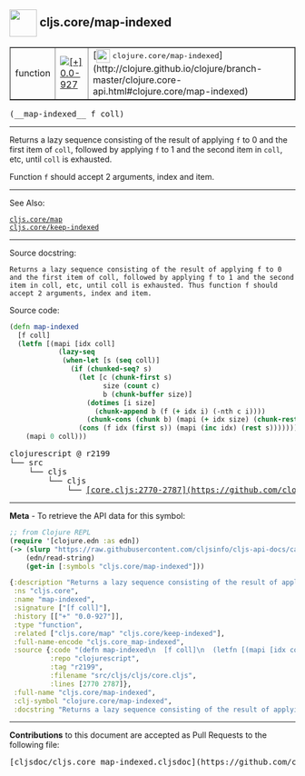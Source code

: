 ## <img width="48px" valign="middle" src="http://i.imgur.com/Hi20huC.png"> cljs.core/map-indexed

 <table border="1">
<tr>

<td>function</td>
<td><a href="https://github.com/cljsinfo/cljs-api-docs/tree/0.0-927"><img valign="middle" alt="[+] 0.0-927" src="https://img.shields.io/badge/+-0.0--927-lightgrey.svg"></a> </td>
<td>
[<img height="24px" valign="middle" src="http://i.imgur.com/1GjPKvB.png"> <samp>clojure.core/map-indexed</samp>](http://clojure.github.io/clojure/branch-master/clojure.core-api.html#clojure.core/map-indexed)
</td>
</tr>
</table>

 <samp>
(__map-indexed__ f coll)<br>
</samp>

---

Returns a lazy sequence consisting of the result of applying `f` to 0 and the
first item of `coll`, followed by applying `f` to 1 and the second item in
`coll`, etc, until `coll` is exhausted.

Function `f` should accept 2 arguments, index and item.

---


See Also:

[`cljs.core/map`](cljs.core_map.md)<br>
[`cljs.core/keep-indexed`](cljs.core_keep-indexed.md)<br>

---

Source docstring:

```
Returns a lazy sequence consisting of the result of applying f to 0
and the first item of coll, followed by applying f to 1 and the second
item in coll, etc, until coll is exhausted. Thus function f should
accept 2 arguments, index and item.
```

Source code:

```clj
(defn map-indexed
  [f coll]
  (letfn [(mapi [idx coll]
            (lazy-seq
             (when-let [s (seq coll)]
               (if (chunked-seq? s)
                 (let [c (chunk-first s)
                       size (count c)
                       b (chunk-buffer size)]
                   (dotimes [i size]
                     (chunk-append b (f (+ idx i) (-nth c i))))
                   (chunk-cons (chunk b) (mapi (+ idx size) (chunk-rest s))))
                 (cons (f idx (first s)) (mapi (inc idx) (rest s)))))))]
    (mapi 0 coll)))
```

 <pre>
clojurescript @ r2199
└── src
    └── cljs
        └── cljs
            └── <ins>[core.cljs:2770-2787](https://github.com/clojure/clojurescript/blob/r2199/src/cljs/cljs/core.cljs#L2770-L2787)</ins>
</pre>


---

__Meta__ - To retrieve the API data for this symbol:

```clj
;; from Clojure REPL
(require '[clojure.edn :as edn])
(-> (slurp "https://raw.githubusercontent.com/cljsinfo/cljs-api-docs/catalog/cljs-api.edn")
    (edn/read-string)
    (get-in [:symbols "cljs.core/map-indexed"]))
```

```clj
{:description "Returns a lazy sequence consisting of the result of applying `f` to 0 and the\nfirst item of `coll`, followed by applying `f` to 1 and the second item in\n`coll`, etc, until `coll` is exhausted.\n\nFunction `f` should accept 2 arguments, index and item.",
 :ns "cljs.core",
 :name "map-indexed",
 :signature ["[f coll]"],
 :history [["+" "0.0-927"]],
 :type "function",
 :related ["cljs.core/map" "cljs.core/keep-indexed"],
 :full-name-encode "cljs.core_map-indexed",
 :source {:code "(defn map-indexed\n  [f coll]\n  (letfn [(mapi [idx coll]\n            (lazy-seq\n             (when-let [s (seq coll)]\n               (if (chunked-seq? s)\n                 (let [c (chunk-first s)\n                       size (count c)\n                       b (chunk-buffer size)]\n                   (dotimes [i size]\n                     (chunk-append b (f (+ idx i) (-nth c i))))\n                   (chunk-cons (chunk b) (mapi (+ idx size) (chunk-rest s))))\n                 (cons (f idx (first s)) (mapi (inc idx) (rest s)))))))]\n    (mapi 0 coll)))",
          :repo "clojurescript",
          :tag "r2199",
          :filename "src/cljs/cljs/core.cljs",
          :lines [2770 2787]},
 :full-name "cljs.core/map-indexed",
 :clj-symbol "clojure.core/map-indexed",
 :docstring "Returns a lazy sequence consisting of the result of applying f to 0\nand the first item of coll, followed by applying f to 1 and the second\nitem in coll, etc, until coll is exhausted. Thus function f should\naccept 2 arguments, index and item."}

```

---

__Contributions__ to this document are accepted as Pull Requests to the following file:

 <pre>
[cljsdoc/cljs.core_map-indexed.cljsdoc](https://github.com/cljsinfo/cljs-api-docs/blob/master/cljsdoc/cljs.core_map-indexed.cljsdoc)
</pre>

